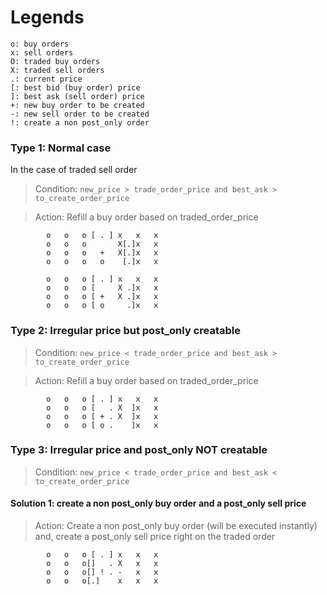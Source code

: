 
# Legends

```
o: buy orders
x: sell orders
O: traded buy orders
X: traded sell orders
.: current price
[: best bid (buy order) price
]: best ask (sell order) price
+: new buy order to be created
-: new sell order to be created
!: create a non post_only order
```

### Type 1: Normal case

In the case of traded sell order
> Condition: `new_price > trade_order_price and best_ask > to_create_order_price`

> Action: Refill a buy order based on traded_order_price

```
        o   o   o [ . ] x   x   x       
        o   o   o       X[.]x   x       
        o   o   o   +   X[.]x   x               
        o   o   o   o    [.]x   x               
```

```
        o   o   o [ . ] x   x   x       
        o   o   o [     X .]x   x       
        o   o   o [ +   X .]x   x               
        o   o   o [ o     .]x   x               
```

### Type 2: Irregular price but post_only creatable

> Condition: `new_price < trade_order_price and best_ask > to_create_order_price`

> Action: Refill a buy order based on traded_order_price

```
        o   o   o [ . ] x   x   x       
        o   o   o [   . X  ]x   x       
        o   o   o [ + . X  ]x   x               
        o   o   o [ o .    ]x   x               
```

### Type 3: Irregular price and post_only NOT creatable

> Condition: `new_price < trade_order_price and best_ask < to_create_order_price`

#### Solution 1: create a non post_only buy order and a post_only sell price

> Action: Create a non post_only buy order (will be executed instantly) and, create a post_only sell price right on the traded order

```
        o   o   o [ . ] x   x   x       
        o   o   o[]   . X   x   x       
        o   o   o[] ! . -   x   x       
        o   o   o[.]    x   x   x       
```

